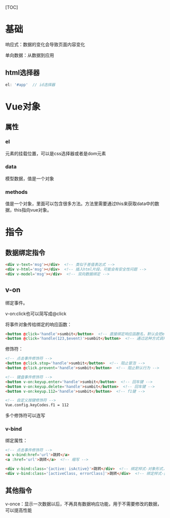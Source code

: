 [TOC]



# 基础

响应式：数据的变化会导致页面内容变化

单向数据：从数据到应用



## html选择器

```javascript
el: '#app'  // id选择器
```



# Vue对象



## 属性

### el

元素的挂载位置，可以是css选择器或者是dom元素

### data

模型数据，值是一个对象

### methods

值是一个对象，里面可以包含很多方法。方法里需要通过this来获取data中的数据，this指向vue对象。



# 指令

## 数据绑定指令

```html
<div v-text='msg'></div>  <!-- 类似于差值表达式 -->
<div v-html='msg'></div>  <!-- 插入html片段，可能会有安全性问题 -->
<div v-model='msg'></div>  <!-- 双向数据绑定 -->
```

## v-on

绑定事件。

v-on:click也可以简写成@click

将事件对象传给绑定的响应函数：

```html
<button @click='handle'>sumbit</button>  <!-- 直接绑定响应函数名，默认会把event作为第一个参数传给响应函数 -->
<button @click='handle(123,$event)'>sumbit</button>  <!-- 通过这种方式调用响应函数，如果要把事件对象传给响应函数，需要固定在最后一个参数写上$event -->
```



修饰符：

```html
<!-- 点击事件修饰符 -->
<button @click.stop='handle'>sumbit</button>  <!-- 阻止冒泡 -->
<button @click.prevent='handle'>sumbit</button>  <!-- 阻止默认行为 -->

<!-- 键盘事件修饰符 -->
<button v-on:keyup.enter='handle'>sumbit</button>  <!-- 回车键 -->
<button v-on:keyup.delete='handle'>sumbit</button>  <!-- 回车键 -->
<button v-on:keyup.112='handle'>sumbit</button>  <!-- f1键 -->

<!-- 自定义按键修饰符 -->
Vue.config.keyCodes.f1 = 112
```

多个修饰符可以连写



### v-bind

绑定属性：

```html
<!-- 点击事件修饰符 -->
<a v-bind:href='url'>跳转</a>  
<a :href='url'>跳转</a>  <!-- 缩写 -->

<div v-bind:class='{active: isActive}'>跳转</div>  <!-- 绑定样式-对象形式，active是样式名，isActive是data中的数据 -->
<div v-bind:class='[activeClass, errorClass]'>跳转</div>  <!-- 绑定样式-数组形式，activeClass和errorClass是data中的数据，值是对应的样式名 -->
```





## 其他指令

v-once：显示一次数据以后，不再具有数据响应功能，用于不需要修改的数据，可以提高性能